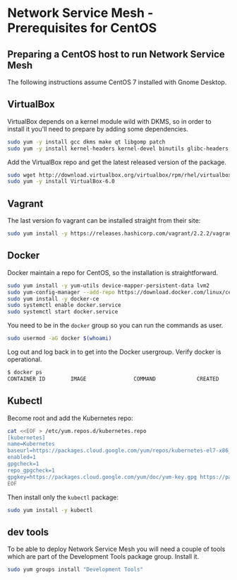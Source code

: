 # Network Service Mesh - Prerequisites for CentOS

## Preparing a CentOS host to run Network Service Mesh

The following instructions assume CentOS 7 installed with Gnome Desktop.

## VirtualBox

VirtualBox depends on a kernel module wild with DKMS, so in order to install it you'll need to prepare by adding some dependencies.

```bash
sudo yum -y install gcc dkms make qt libgomp patch
sudo yum -y install kernel-headers kernel-devel binutils glibc-headers glibc-devel font-forge
```

Add the VirtualBox repo and get the latest released version of the package.

```bash
sudo wget http://download.virtualbox.org/virtualbox/rpm/rhel/virtualbox.repo -P /etc/yum.repos.d/
sudo yum -y install VirtualBox-6.0
```

## Vagrant

The last version fo vagrant can be installed straight from their site:

```bash
sudo yum install -y https://releases.hashicorp.com/vagrant/2.2.2/vagrant_2.2.2_x86_64.rpm
```

## Docker

Docker maintain a repo for CentOS, so the installation is straightforward.

```bash
sudo yum install -y yum-utils device-mapper-persistent-data lvm2
sudo yum-config-manager --add-repo https://download.docker.com/linux/centos/docker-ce.repo
sudo yum install -y docker-ce
sudo systemctl enable docker.service
sudo systemctl start docker.service
```

You need to be in the `docker` group so you can run the commands as user.

```bash
sudo usermod -aG docker $(whoami)
```

Log out and log back in to get into the Docker usergroup. Verify docker is operational.

```bash
$ docker ps
CONTAINER ID        IMAGE               COMMAND             CREATED             STATUS              PORTS               NAMES
```

## Kubectl

Become root and add the Kubernetes repo:

```bash
cat <<EOF > /etc/yum.repos.d/kubernetes.repo
[kubernetes]
name=Kubernetes
baseurl=https://packages.cloud.google.com/yum/repos/kubernetes-el7-x86_64
enabled=1
gpgcheck=1
repo_gpgcheck=1
gpgkey=https://packages.cloud.google.com/yum/doc/yum-key.gpg https://packages.cloud.google.com/yum/doc/rpm-package-key.gpg
EOF
```

Then install only the `kubectl` package:

```bash
sudo yum install -y kubectl
```

## dev tools

To be able to deploy Network Service Mesh you will need a couple of tools which are part of the Development Tools package group. Install it.

```bash
sudo yum groups install "Development Tools"
```
